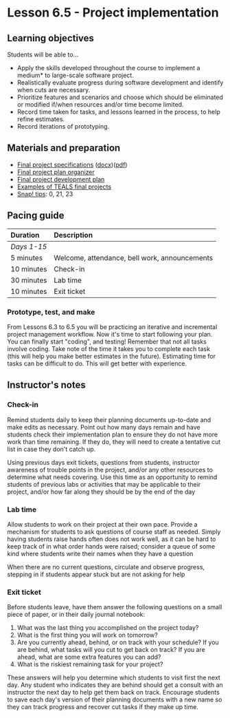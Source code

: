 # Lesson 6.5 - Project implementation

## Learning objectives

Students will be able to...

* Apply the skills developed throughout the course to implement a medium* to large-scale software project.
* Realistically evaluate progress during software development and identify when cuts are necessary.
* Prioritize features and scenarios and choose which should be eliminated or modified if/when resources and/or time become limited.
* Record time taken for tasks, and lessons learned in the process, to help refine estimates.
* Record iterations of prototyping.

## Materials and preparation

* [Final project specifications][] ([docx][])([pdf][])
* [Final project plan organizer][]
* [Final project development plan][]
* [Examples of TEALS final projects](https://youtu.be/aV6LFVXxd34)
* [Snap! tips][]: 0, 21, 23

## Pacing guide

| Duration      | Description                                   |
| :------------- | :--------------------------------------------- |
| _Days 1-15_   |                                               |
| 5 minutes     | Welcome, attendance, bell work, announcements |
| 10 minutes    | Check-in                                      |
| 30 minutes    | Lab time                                      |
| 10 minutes    | Exit ticket                                   |

### Prototype, test, and make

From Lessons 6.3 to 6.5 you will be practicing an iterative and incremental project management workflow.  Now it's time to start following your plan.  You can finally start "coding", and testing!   Remember that not all tasks involve coding.  Take note of the time it takes you to complete each task (this will help you make better estimates in the future).   Estimating time for tasks can be difficult to do.  This will get better with experience.

## Instructor's notes

### Check-in

Remind students daily to keep their planning documents up-to-date and make edits as necessary. Point out how many days remain and have students check their implementation plan to ensure they do not have more work than time remaining. If they do, they will need to create a tentative cut list in case they don't catch up.

Using previous days exit tickets, questions from students, instructor awareness of trouble points in the project, and/or any other resources to determine what needs covering. Use this time as an opportunity to remind students of previous labs or activities that may be applicable to their project, and/or how far along they should be by the end of the day

### Lab time

Allow students to work on their project at their own pace. Provide a mechanism for students to ask questions of course staff as needed. Simply having students raise hands often does not work well, as it can be hard to keep track of in what order hands were raised; consider a queue of some kind where students write their names when they have a question

When there are no current questions, circulate and observe progress, stepping in if students appear stuck but are not asking for help

### Exit ticket

Before students leave, have them answer the following questions on a small piece of paper, or in their daily journal notebook:

  1. What was the last thing you accomplished on the project today?
  2. What is the first thing you will work on tomorrow?
  3. Are you currently ahead, behind, or on track with your schedule?  If you are behind, what tasks will you cut to get back on track?  If you are ahead, what are some extra features you can add?
  4. What is the riskiest remaining task for your project?

These answers will help you determine which students to visit first the next day. Any student who indicates they are behind should get a consult with an instructor the next day to help get them back on track. Encourage students to save each day's version of their planning documents with a new name so they can track progress and recover cut tasks if they make up time.

[Final Project Plan Organizer]: https://github.com/TEALSK12/introduction-to-computer-science/blob/master/Unit%206%20Word/Final%20Project%20Plan%20Organizer.docx?raw=true
[Final Project Development Plan]: https://github.com/TEALSK12/introduction-to-computer-science/blob/master/Unit%206%20Word/Final%20Project%20Development%20Plan.docx?raw=true
[Final Project Specifications]: project_6.md
[docx]: https://github.com/TEALSK12/introduction-to-computer-science/blob/master/Projects/Projects%20Word/Project%206%20Final%20Project.docx?raw=true
[pdf]: https://github.com/TEALSK12/introduction-to-computer-science/blob/master/Projects/Projects%20PDF/Project%206%20Final%20Project.pdf?raw=true
[Snap! tips]: https://github.com/TEALSK12/introduction-to-computer-science/blob/master/Snap%20Tips.docx?raw=true
